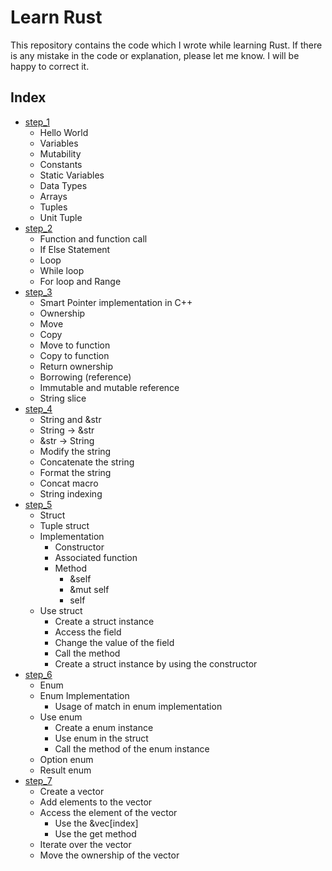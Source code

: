 # Learn Rust

This repository contains the code which I wrote while learning Rust. If there is any mistake in the code or explanation, please let me know. I will be happy to correct it.

## Index

- [step_1](step_1)
    - Hello World
    - Variables
    - Mutability
    - Constants
    - Static Variables
    - Data Types
    - Arrays
    - Tuples
    - Unit Tuple
- [step_2](step_2)
    - Function and function call
    - If Else Statement
    - Loop
    - While loop
    - For loop and Range
- [step_3](step_3)
    - Smart Pointer implementation in C++
    - Ownership
    - Move
    - Copy
    - Move to function
    - Copy to function
    - Return ownership
    - Borrowing (reference)
    - Immutable and mutable reference
    - String slice
- [step_4](step_4)
    - String and &str
    - String -> &str
    - &str -> String
    - Modify the string
    - Concatenate the string
    - Format the string
    - Concat macro
    - String indexing
- [step_5](step_5)
    - Struct
    - Tuple struct
    - Implementation
        - Constructor
        - Associated function
        - Method
            - &self
            - &mut self
            - self
    - Use struct
        - Create a struct instance
        - Access the field
        - Change the value of the field
        - Call the method
        - Create a struct instance by using the constructor
- [step_6](step_6)
    - Enum
    - Enum Implementation
        - Usage of match in enum implementation
    - Use enum
        - Create a enum instance
        - Use enum in the struct
        - Call the method of the enum instance
    - Option enum
    - Result enum
- [step_7](step_7)
    - Create a vector 
    - Add elements to the vector
    - Access the element of the vector
        - Use the &vec[index]
        - Use the get method
    - Iterate over the vector
    - Move the ownership of the vector